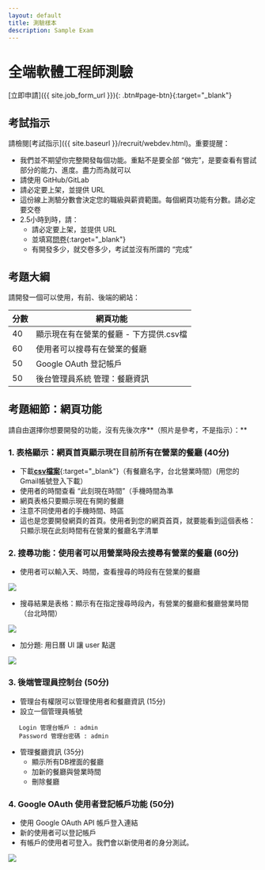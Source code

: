 ```yaml
---
layout: default
title: 測驗樣本
description: Sample Exam
---
```


# 全端軟體工程師測驗

[立即申請]({{ site.job_form_url }}){: .btn#page-btn}{:target="_blank"}

## 考試指示 

請檢閱[考試指示]({{ site.baseurl }}/recruit/webdev.html)。重要提醒：

* 我們並不期望你完整開發每個功能。重點不是要全部 “做完”，是要查看有嘗試部分的能力、進度。盡力而為就可以
* 請使用 GitHub/GitLab
* 請必定要上架，並提供 URL
* 這份線上測驗分數會決定您的職級與薪資範圍。每個網頁功能有分數。請必定要交卷
* 2.5小時到時，請：
  * 請必定要上架，並提供 URL
  * 並填寫[問卷](https://forms.gle/yJsvL3zyHJLWasQM8){:target="_blank"}
  * 有開發多少，就交卷多少，考試並沒有所謂的 “完成”

## 考題大綱

請開發一個可以使用，有前、後端的網站：

| 分數 | 網頁功能 |
| --- | --- |
| 40 | 顯示現在有在營業的餐廳 - 下方提供.csv檔 |
| 60 | 使用者可以搜尋有在營業的餐廳 |
| 50 | Google OAuth 登記帳戶 |
| 50 | 後台管理員系統 管理：餐廳資訊 |

## 考題細節：網頁功能
請自由選擇你想要開發的功能，沒有先後次序**（照片是參考，不是指示）：**

### 1. 表格顯示：網頁首頁顯示現在目前所有在營業的餐廳 (40分)

* 下載[**csv檔案**](https://docs.google.com/spreadsheets/d/1OanzakC9Uuo6fLLLyKScTSWDH6twnPOrSN-uWvoTz-U/edit?usp=sharing){:target="_blank"}（有餐廳名字，台北營業時間）(用您的Gmail帳號登入下載）
* 使用者的時間查看 “此刻現在時間”（手機時間為準
* 網頁表格只要顯示現在有開的餐廳
* 注意不同使用者的手機時間、時區
* 這也是您要開發網頁的首頁。使用者到您的網頁首頁，就要能看到這個表格：只顯示現在此刻時間有在營業的餐廳名字清單

### 2. 搜尋功能：使用者可以用營業時段去搜尋有營業的餐廳 (60分)

* 使用者可以輸入天、時間，查看搜尋的時段有在營業的餐廳

<img src="https://lh3.googleusercontent.com/E6qnWm-lHo5qDfBypb0HYc3qmV6IfzQTKc1TkR36HAEAvcGkZ4pxYEEfrBj_VfemiIUkN9W1gCFxfgmNgPhsLPLJlNAxPiX17SJXsASeNPK26dlocDmDa7wYZYaTITM3y1SlqoFlKg=w300">

* 搜尋結果是表格：顯示有在指定搜尋時段內，有營業的餐廳和餐廳營業時間（台北時間）

<img src="https://lh3.googleusercontent.com/Gi1AyGX39dyePa8VMzKlNEOAMb8tBoRD1U-EMkLfXKhS2s4ELJil38lPOCNoDYBKnog8g_7T8HHNyUrYCwEb13HaKeZutikNWbz61eBzBfW4dlrvjdWtcXID83n2zWRKBWqcqPLVrg=w300">

* 加分題: 用日曆 UI 讓 user 點選

<img src="https://lh3.googleusercontent.com/tsUgHi5U9Y7B0JBfMk7lOvrJWJ-wL3PaUg9WQMadjpGgmFH5vo06mGIXT7uPNmCYBVu8fSIzZ4J_kNle8SlbY2_UgCWybi4Sz4M1dQrgZjnGm2VSFN20nG37zGRYp2nhKvWjgagmKQ=w300">

### 3. 後端管理員控制台 (50分)

* 管理台有權限可以管理使用者和餐廳資訊  (15分)
 * 設立一個管理員帳號
 ```
	Login 管理台帳戶 : admin
	Password 管理台密碼 : admin
```

* 管理餐廳資訊 (35分)
	* 顯示所有DB裡面的餐廳
	* 加新的餐廳與營業時間
	* 刪除餐廳

### 4. Google OAuth 使用者登記帳戶功能 (50分)

* 使用 Google OAuth API 帳戶登入連結
* 新的使用者可以登記帳戶
* 有帳戶的使用者可登入。我們會以新使用者的身分測試。

<img src="https://lh3.googleusercontent.com/L0vRm53RiceH8eYMRxnVlzon7NDg1kW7tMPZoIPKwHbC5jf27zk60FyIxm2zhKCoWXU9plYd7oYodBZedSVTh8KCTE0FGUWT-C9PO3k1eJ5GWj1qihATkbYMYaraRj67hhmNlUaRJg=w300">
